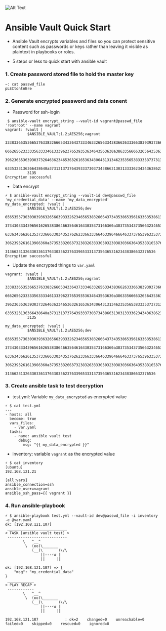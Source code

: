 ![Alt Text](https://dev-to-uploads.s3.amazonaws.com/i/6cnjpie87oe1wxdfy3bc.jpg)
# Ansible Vault Quick Start
- Ansible Vault encrypts variables and files so you can protect sensitive content such as passwords or keys rather than leaving it visible as plaintext in playbooks or roles. 

- 5 steps or less to quick start with ansible vault

### **1. Create password stored file to hold the master key**
```
~: cat passwd_file
pLECtontABre
```
### **2. Generate encrypted password and data conent**
- Password for ssh-login
```
 $ ansible-vault encrypt_string --vault-id vagrant@passwd_file 'rootroot' --name vagrant
vagrant: !vault |
          $ANSIBLE_VAULT;1.2;AES256;vagrant
          33383365353665376338326665343364373334633265633438366263336638393937366661333430
          6662656233333563333461333962376539353634643563630a386335666632656435363863366339
          39623635363930373264636234653632616536343064313134623535653833353737313236313064
          6335323136366438640a373131373764393337303734386631303133336234343638623233356430
          3135
Encryption successful
```

- Data encrypt
```
⚡ $ ansible-vault encrypt_string --vault-id dev@passwd_file 'my_credential_data' --name 'my_data_encrypted' 
my_data_encrypted: !vault |
          $ANSIBLE_VAULT;1.2;AES256;dev
          65653537303030393632656639333262346565383266643734353865356163363538613736316465
          3734303334396561626538386466356461643035373166360a383735343735663234653736626565
          63363436626135373366633034353762623366333664633964666463373765396335373737313035
          3062393261613966360a373533326637323832633330303230383036636435383165376230656133
          31366231326330336137633035623763396533313735636531623438386632376536
Encryption successful
```

- Update the encrypted things to `var.yaml`
```
vagrant: !vault |
          $ANSIBLE_VAULT;1.2;AES256;vagrant
          33383365353665376338326665343364373334633265633438366263336638393937366661333430
          6662656233333563333461333962376539353634643563630a386335666632656435363863366339
          39623635363930373264636234653632616536343064313134623535653833353737313236313064
          6335323136366438640a373131373764393337303734386631303133336234343638623233356430
          3135

my_data_encrypted: !vault |
          $ANSIBLE_VAULT;1.2;AES256;dev
          65653537303030393632656639333262346565383266643734353865356163363538613736316465
          3734303334396561626538386466356461643035373166360a383735343735663234653736626565
          63363436626135373366633034353762623366333664633964666463373765396335373737313035
          3062393261613966360a373533326637323832633330303230383036636435383165376230656133
          31366231326330336137633035623763396533313735636531623438386632376536
```

### **3. Create ansible task to test decryption**
- test.yml: Variable `my_data_encrypted` as encrypted value
```
⚡ $ cat test.yml 
---
- hosts: all
  become: true
  vars_files:
    - var.yaml
  tasks:
    - name: ansible vault test
      debug:
        msg: "{{ my_data_encrypted }}"
```
- inventory: variable `vagrant` as the encrypted value
```
⚡ $ cat inventory 
[ubuntu]
192.168.121.21

[all:vars]
ansible_connection=ssh
ansible_user=vagrant
ansible_ssh_pass={{ vagrant }}
```

### **4. Run ansible-playbook**
```
⚡ $ ansible-playbook test.yml --vault-id dev@passwd_file -i inventory -e @var.yaml
ok: [192.168.121.107]
 ___________________________
< TASK [ansible vault test] >
 ---------------------------
        \   ^__^
         \  (oo)\_______
            (__)\       )\/\
                ||----w |
                ||     ||

ok: [192.168.121.107] => {
    "msg": "my_credential_data"
}
 ____________
< PLAY RECAP >
 ------------
        \   ^__^
         \  (oo)\_______
            (__)\       )\/\
                ||----w |
                ||     ||

192.168.121.107            : ok=2    changed=0    unreachable=0    failed=0    skipped=0    rescued=0    ignored=0   
```
